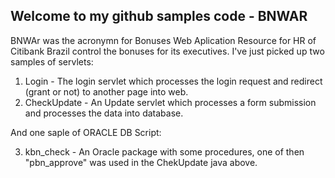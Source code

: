 ## Welcome to my github samples code - BNWAR

BNWAr was the acronymn for Bonuses Web Aplication Resource for HR of Citibank Brazil control the bonuses for its executives.
I've just picked up two samples of servlets:

1. Login - The login servlet which processes the login request and redirect (grant or not) to another page into web.
2. CheckUpdate - An Update servlet which processes a form submission and processes the data into database.

And one saple of ORACLE DB Script:

3. kbn_check - An Oracle package with some procedures, one of then "pbn_approve" was used in the ChekUpdate java above.
